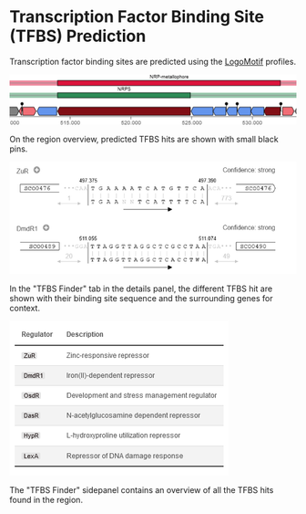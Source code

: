 # Transcription Factor Binding Site (TFBS) Prediction

Transcription factor binding sites are predicted using the [LogoMotif](https://logomotif.bioinformatics.nl/) profiles.

![TFBS flags](/img/tfbs_flags.png)

On the region overview, predicted TFBS hits are shown with small black pins.

![TFBS details](/img/tfbs_details.png)

In the "TFBS Finder" tab in the details panel, the different TFBS hit are shown
with their binding site sequence and the surrounding genes for context.

![TFBS glossary](/img/tfbs_sidebar.png)

The "TFBS Finder" sidepanel contains an overview of all the TFBS hits found in the region.